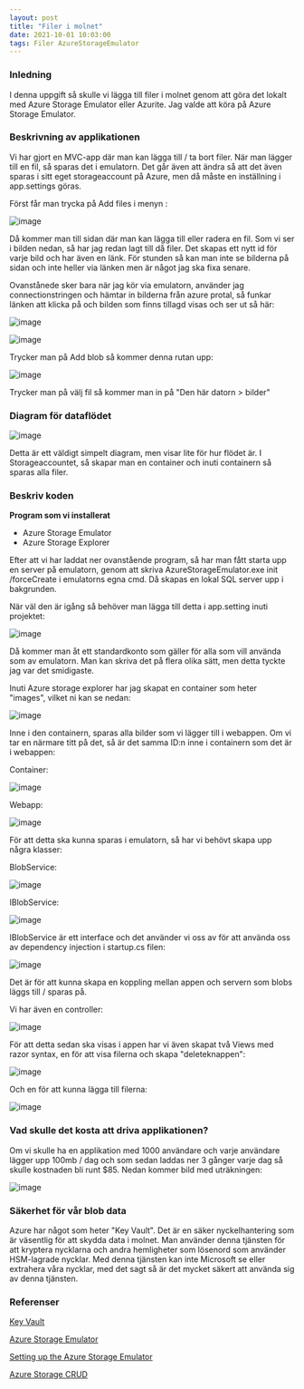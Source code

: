 ```yaml
---
layout: post
title: "Filer i molnet"
date: 2021-10-01 10:03:00
tags: Filer AzureStorageEmulator 
--- 
```


### Inledning

I denna uppgift så skulle vi lägga till filer i molnet genom att göra det lokalt med Azure Storage Emulator eller Azurite. 
Jag valde att köra på Azure Storage Emulator. 

### Beskrivning av applikationen

Vi har gjort en MVC-app där man kan lägga till / ta bort filer. När man lägger till en fil, så sparas det i emulatorn. 
Det går även att ändra så att det även sparas i sitt eget storageaccount på Azure, men då måste en inställning i app.settings göras.

Först får man trycka på Add files i menyn :

![image](https://user-images.githubusercontent.com/65369996/135588422-8f881f85-47d9-46bc-8cbf-aaf5dea045c5.png)

Då kommer man till sidan där man kan lägga till eller radera en fil. Som vi ser i bilden nedan, så har jag redan lagt till då filer. 
Det skapas ett nytt id för varje bild och har även en länk. För stunden så kan man inte se bilderna på sidan och inte heller via länken
men är något jag ska fixa senare. 

Ovanstånede sker bara när jag kör via emulatorn, använder jag connectionstringen och hämtar in bilderna
från azure protal, så funkar länken att klicka på och bilden som finns tillagd visas och ser ut så här:

![image](https://user-images.githubusercontent.com/65369996/135756119-529731b9-6270-41c2-8431-0ecf55ac3203.png)


![image](https://user-images.githubusercontent.com/65369996/135588711-10162827-b998-452e-a077-0e126307a347.png)

Trycker man på Add blob så kommer denna rutan upp:

![image](https://user-images.githubusercontent.com/65369996/135589038-69a53190-4385-42c8-a553-08d2a2472c86.png)

Trycker man på välj fil så kommer man in på "Den här datorn > bilder" 

### Diagram för dataflödet

![image](https://user-images.githubusercontent.com/65369996/135596630-8522e8d7-c5d6-4755-82cf-583c82754d89.png)

Detta är ett väldigt simpelt diagram, men visar lite för hur flödet är.
I Storageaccountet, så skapar man en container och inuti containern så sparas alla filer.


### Beskriv koden

  <strong>Program som vi installerat</strong>
  * Azure Storage Emulator
  * Azure Storage Explorer
  
  Efter att vi har laddat ner ovanstående program, så har man fått starta upp en server på emulatorn, genom att skriva AzureStorageEmulator.exe init /forceCreate i
  emulatorns egna cmd. 
  Då skapas en lokal SQL server upp i bakgrunden.
  
  När väl den är igång så behöver man lägga till detta i app.setting inuti projektet:

  ![image](https://user-images.githubusercontent.com/65369996/135591107-17ed605b-1812-4310-b7cc-0f3d35b71526.png)
  
  Då kommer man åt ett standardkonto som gäller för alla som vill använda som av emulatorn.
  Man kan skriva det på flera olika sätt, men detta tyckte jag var det smidigaste. 
  
  Inuti Azure storage explorer har jag skapat en container som heter "images", vilket ni kan se nedan:
  
  ![image](https://user-images.githubusercontent.com/65369996/135591395-e61d336f-acb9-41ae-aa14-9ec6bb75f9b9.png)
  
  Inne i den containern, sparas alla bilder som vi lägger till i webappen. Om vi tar en närmare titt på det, så är det 
  samma ID:n inne i containern som det är i webappen:
  
  Container: 
  
  ![image](https://user-images.githubusercontent.com/65369996/135591657-df1b8695-e6c1-4e52-87b5-bb4db83a4c9c.png)

  Webapp:
  
  ![image](https://user-images.githubusercontent.com/65369996/135591781-b8a5a06c-f943-433a-89c0-979c2cfdb176.png)
  
  För att detta ska kunna sparas i emulatorn, så har vi behövt skapa upp några klasser:
  
  BlobService:

  ![image](https://user-images.githubusercontent.com/65369996/135592374-d64a3f29-a4ca-4308-ae81-90621d09cbfb.png)
  
  IBlobService:
  
  ![image](https://user-images.githubusercontent.com/65369996/135592471-fa697dd3-8431-4bba-96ac-44bc0a72f7ff.png)
  
  IBlobService är ett interface och det använder vi oss av för att använda oss av dependency injection i startup.cs filen:
  
  ![image](https://user-images.githubusercontent.com/65369996/135592663-ac63f53b-c4e7-4077-ba4a-90e14327c9b6.png)
  
  Det är för att kunna skapa en koppling mellan appen och servern som blobs läggs till / sparas på. 
  
  Vi har även en controller: 
  
  ![image](https://user-images.githubusercontent.com/65369996/135592941-fe7bd985-8a6a-49f0-b628-f0d68107a10b.png)

  För att detta sedan ska visas i appen har vi även skapat två Views med razor syntax,
  en för att visa filerna och skapa "deleteknappen": 
  
  ![image](https://user-images.githubusercontent.com/65369996/135593162-29dab1f7-4d0f-44c2-936f-3e977ad709e0.png)
  
  Och en för att kunna lägga till filerna:

  ![image](https://user-images.githubusercontent.com/65369996/135593310-50d7b57a-c7b4-4789-b3ee-85d15a763994.png)

### Vad skulle det kosta att driva applikationen?
  
  Om vi skulle ha en applikation med 1000 användare och varje användare lägger upp 100mb / dag och som sedan laddas ner 3 gånger varje dag
  så skulle kostnaden bli runt $85. Nedan kommer bild med uträkningen:

  ![image](https://user-images.githubusercontent.com/65369996/135746515-2ccd1beb-a67a-4be6-b813-f6b80e5c3590.png)


### Säkerhet för vår blob data
  
  Azure har något som heter "Key Vault". Det är en säker nyckelhantering som är väsentlig för att skydda data i molnet. 
  Man använder denna tjänsten för att kryptera nycklarna och andra hemligheter som lösenord som använder HSM-lagrade nycklar.
  Med denna tjänsten kan inte Microsoft se eller extrahera våra nycklar, med det sagt så är det mycket säkert att använda sig av denna tjänsten. 
  
### Referenser
  
  [Key Vault](https://azure.microsoft.com/sv-se/services/key-vault/#product-overview)
  
  [Azure Storage Emulator](https://www.youtube.com/watch?v=gy9V1-mOExo)
  
  [Setting up the Azure Storage Emulator](https://medium.com/oneforall-undergrad-software-engineering/setting-up-the-azure-storage-emulator-environment-on-windows-5f20d07d3a04)
  
  [Azure Storage CRUD](https://www.c-sharpcorner.com/article/azure-storage-crud-operations-in-mvc-using-c-sharp-part-two/)
  

  
  

  


